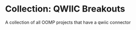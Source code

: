 



# Collection: QWIIC Breakouts
  
A collection of all OOMP projects that have a qwiic connector  

|||||
| :---: | :---: | :---: | :---: |
